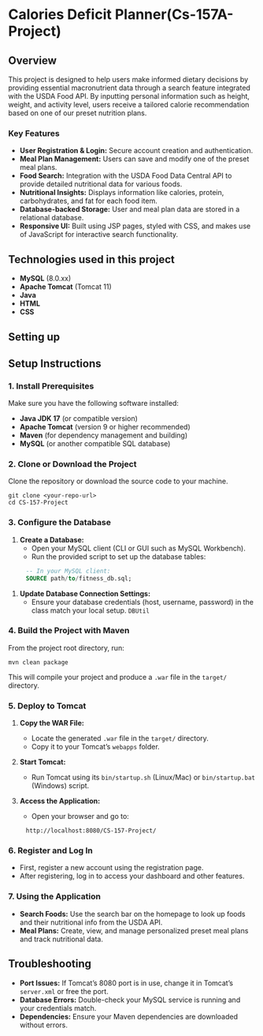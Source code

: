 # Calories Deficit Planner(Cs-157A-Project)
## Overview
This project is designed to help users make informed dietary decisions by providing essential macronutrient data through a search feature integrated with the USDA Food API. By inputting personal information such as height, weight, and activity level, users receive a tailored calorie recommendation based on one of our preset nutrition plans. 
### Key Features
- **User Registration & Login:** Secure account creation and authentication.
- **Meal Plan Management:** Users can save and modify one of the preset meal plans.
- **Food Search:** Integration with the USDA Food Data Central API to provide detailed nutritional data for various foods.
- **Nutritional Insights:** Displays information like calories, protein, carbohydrates, and fat for each food item.
- **Database-backed Storage:** User and meal plan data are stored in a relational database.
- **Responsive UI:** Built using JSP pages, styled with CSS, and makes use of JavaScript for interactive search functionality.

## Technologies used in this project
- __MySQL__  (8.0.xx)  
- __Apache Tomcat__ (Tomcat 11)  
- __Java__  
- __HTML__  
- __CSS__  
## Setting up
## Setup Instructions
### 1. **Install Prerequisites**
Make sure you have the following software installed:
- **Java JDK 17** (or compatible version)
- **Apache Tomcat** (version 9 or higher recommended)
- **Maven** (for dependency management and building)
- **MySQL** (or another compatible SQL database)

### 2. **Clone or Download the Project**
Clone the repository or download the source code to your machine.
``` shell
git clone <your-repo-url>
cd CS-157-Project
```
### 3. **Configure the Database**
1. **Create a Database:**
    - Open your MySQL client (CLI or GUI such as MySQL Workbench).
    - Run the provided script to set up the database tables:
``` sql
     -- In your MySQL client:
     SOURCE path/to/fitness_db.sql;
```
1. **Update Database Connection Settings:**
    - Ensure your database credentials (host, username, password) in the class match your local setup. `DBUtil`

### 4. **Build the Project with Maven**
From the project root directory, run:
``` shell
mvn clean package
```
This will compile your project and produce a `.war` file in the `target/` directory.
### 5. **Deploy to Tomcat**
1. **Copy the WAR File:**
    - Locate the generated `.war` file in the `target/` directory.
    - Copy it to your Tomcat’s `webapps` folder.

2. **Start Tomcat:**
    - Run Tomcat using its `bin/startup.sh` (Linux/Mac) or `bin/startup.bat` (Windows) script.

3. **Access the Application:**
    - Open your browser and go to:
``` 
     http://localhost:8080/CS-157-Project/
```
### 6. **Register and Log In**
- First, register a new account using the registration page.
- After registering, log in to access your dashboard and other features.

### 7. **Using the Application**
- **Search Foods:** Use the search bar on the homepage to look up foods and their nutritional info from the USDA API.
- **Meal Plans:** Create, view, and manage personalized preset meal plans and track nutritional data.

## Troubleshooting
- **Port Issues:** If Tomcat’s 8080 port is in use, change it in Tomcat’s `server.xml` or free the port.
- **Database Errors:** Double-check your MySQL service is running and your credentials match.
- **Dependencies:** Ensure your Maven dependencies are downloaded without errors.


